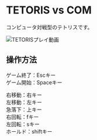 # TETORIS vs COM
コンピュータ対戦型のテトリスです。



![TETORISプレイ動画](https://github.com/hiroaki-tanikawa/tetoris-vs-computer-/assets/143544995/acb21d45-4b72-47bf-b72e-07d063ac3422)

## 操作方法  
ゲーム終了：Escキー  
ゲーム開始：Spaceキー  

右移動：右キー  
左移動：左キー    
急落下：上キー  
右回転：fキー  
左回転：sキー  
ホールド：shiftキー  
